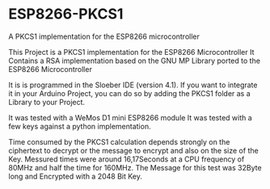 # ESP8266-PKCS1
A PKCS1 implementation for the ESP8266 microcontroller

This Project is a PKCS1 implementation for the ESP8266 Microcontroller
It Contains a RSA implementation based on the GNU MP Library ported to the ESP8266 Microcontroller

It is is programmed in the Sloeber IDE (version 4.1).
If you want to integrate it in your Arduino Project, you can do so by adding the PKCS1 folder as a Library to your Project.

It was tested with a WeMos D1 mini ESP8266 module
It was tested with a few keys against a python implementation.

Time consumed by the PKCS1 calculation depends strongly on the ciphertext to decrypt or the message to encrypt and also on the size of the Key.
Messured times were around 16,17Seconds at a CPU frequency of 80MHz and half the time for 160MHz. 
The Message for this test was 32Byte long and Encrypted with a 2048 Bit Key.
